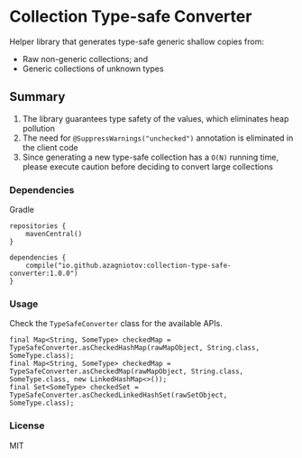 # Collection Type-safe Converter
Helper library that generates type-safe generic shallow copies from: 
* Raw non-generic collections; and
* Generic collections of unknown types

## Summary
 1. The library guarantees type safety of the values, which eliminates heap pollution
 2. The need for `@SuppressWarnings("unchecked")` annotation is eliminated in the client code
 3. Since generating a new type-safe collection has a `O(N)` running time, please execute caution before deciding to convert large collections

### Dependencies

Gradle

```
repositories {
    mavenCentral()
}

dependencies { 
    compile("io.github.azagniotov:collection-type-safe-converter:1.0.0")
}
```

### Usage

Check the `TypeSafeConverter` class for the available APIs.


```
final Map<String, SomeType> checkedMap = TypeSafeConverter.asCheckedHashMap(rawMapObject, String.class, SomeType.class);
final Map<String, SomeType> checkedMap = TypeSafeConverter.asCheckedMap(rawMapObject, String.class, SomeType.class, new LinkedHashMap<>());
final Set<SomeType> checkedSet = TypeSafeConverter.asCheckedLinkedHashSet(rawSetObject, SomeType.class);
```

### License
MIT
